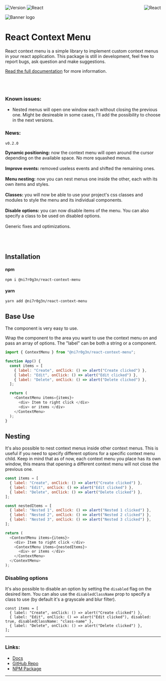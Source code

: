 <p style="text-align:left;">

<a align="left">![Version](https://img.shields.io/badge/Version-0.2.1-brightgreen?style=flat-square) ![React](https://img.shields.io/badge/React-^18.2.0-lightblue?style=flat-square&logo=react) </a>
<a style="float: right">
![React](https://img.shields.io/badge/Status-In_Development-orange?style=flat-square)
</a>

</p>

![Banner logo](https://user-images.githubusercontent.com/52223453/225049899-44b9e1a4-0830-415e-9707-75803e214886.png)

# React Context Menu

React context menu is a simple library to implement custom context menus in your react application. This package is still in development, feel free to report bugs, ask question and make suggestions.

[Read the full documentation](https://ni7r0g3n.github.io/react-context-menu/) for more information.

<br><br>

### Known issues:

- Nested menus will open one window each without closing the previous one. Might be desireable in some cases, I'll add the possibility to choose in the next versions.

### News:

`v0.2.0`

**Dynamic positioning:** now the context menu will open around the cursor depending on the available space. No more squashed menus.
<br>
<br>
**Improve events:** removed useless events and shifted the remaining ones.
<br>
<br>
**Menu nesting:** now you can nest menus one inside the other, each with its own items and styles.
<br>
<br>
**Classes:** you will now be able to use your project's css classes and modules to style the menu and its individual components.
<br>
<br>
**Disable options:** you can now disable items of the menu. You can also specify a class to be used on disabled options.
<br>
<br>
Generic fixes and optimizations.

<br><br>

## Installation

#### npm

`npm i @ni7r0g3n/react-context-menu`

#### yarn

`yarn add @ni7r0g3n/react-context-menu`

## Base Use

The component is very easy to use.

Wrap the component to the area you want to use the context menu on and pass an array of options.
The "label" can be both a string or a component.

```javascript
import { ContextMenu } from "@ni7r0g3n/react-context-menu";

function App() {
  const items = [
    { label: "Create", onClick: () => alert("Create clicked") },
    { label: "Edit", onClick: () => alert("Edit clicked") },
    { label: "Delete", onClick: () => alert("Delete clicked") },
  ];

  return (
    <ContextMenu items={items}>
      <div> Item to right click </div>
      <div> or items </div>
    </ContextMenu>
  );
}
```

## Nesting

It's also possible to nest context menus inside other context menus. This is useful if you need to specify different options for a specific context menu child. Keep in mind that as of now, each context menu you place has its own window, this means that opening a different context menu will not close the previous one.

```javascript
const items = [
  { label: "Create", onClick: () => alert("Create clicked") },
  { label: "Edit", onClick: () => alert("Edit clicked") },
  { label: "Delete", onClick: () => alert("Delete clicked") },
];

const nestedItems = [
  { label: "Nested 1", onClick: () => alert("Nested 1 clicked") },
  { label: "Nested 2", onClick: () => alert("Nested 2 clicked") },
  { label: "Nested 3", onClick: () => alert("Nested 3 clicked") },
];

return (
  <ContextMenu items={items}>
    <div> Item to right click </div>
    <ContextMenu items={nestedItems}>
      <div> or items </div>
    </ContextMenu>
  </ContextMenu>
);
```

### Disabling options

It's also possible to disable an option by setting the `disabled` flag on the desired item. You can also use the `disabledClassName` prop to specify a class to use (by default it's a grayscale and blur filter).

```
const items = [
  { label: "Create", onClick: () => alert("Create clicked") },
  { label: "Edit", onClick: () => alert("Edit clicked"), disabled: true, disabledClassName: "class-name" },
  { label: "Delete", onClick: () => alert("Delete clicked") },
];
```

---

### Links:

- [Docs](https://ni7r0g3n.github.io/react-context-menu/)
- [GitHub Repo](https://github.com/ni7r0g3n/react-context-menu)
- [NPM Package](https://www.npmjs.com/package/@ni7r0g3n/react-context-menu)

---
